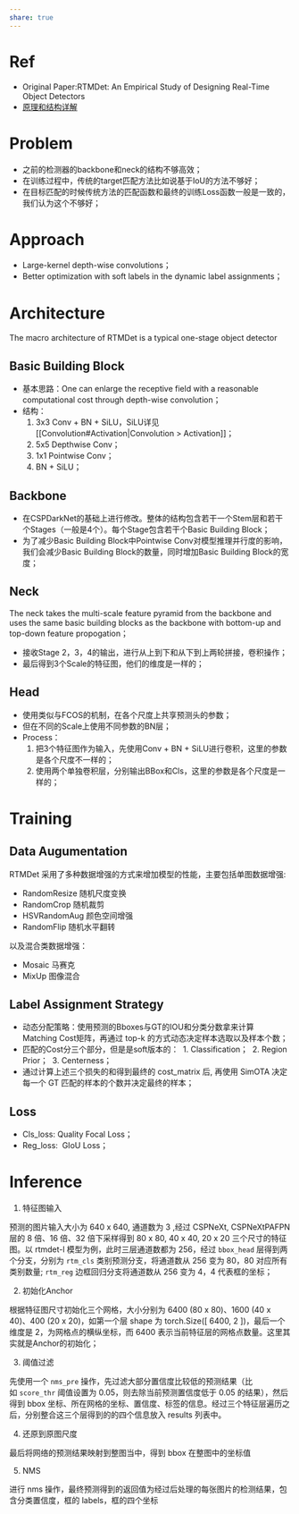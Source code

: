 ```yaml
---
share: true
---
```


# Ref

- Original Paper:RTMDet: An Empirical Study of Designing Real-Time Object Detectors
- [原理和结构详解](https://mmyolo.readthedocs.io/zh-cn/latest/recommended_topics/algorithm_descriptions/rtmdet_description.html)

# Problem
- 之前的检测器的backbone和neck的结构不够高效；
- 在训练过程中，传统的target匹配方法比如说基于IoU的方法不够好；
- 在目标匹配的时候传统方法的匹配函数和最终的训练Loss函数一般是一致的，我们认为这个不够好；

# Approach

- Large-kernel depth-wise convolutions；
- Better optimization with soft labels in the dynamic label assignments； 

# Architecture  

The macro architecture of RTMDet is a typical one-stage object detector

## Basic Building Block

- 基本思路：One can enlarge the receptive field with a reasonable computational cost through depth-wise convolution；
- 结构：
	1. 3x3 Conv + BN + SiLU，SiLU详见[[Convolution#Activation|Convolution > Activation]]；
	2. 5x5 Depthwise Conv；
	3. 1x1 Pointwise Conv；
	4. BN + SiLU；

## Backbone

- 在CSPDarkNet的基础上进行修改。整体的结构包含若干一个Stem层和若干个Stages（一般是4个）。每个Stage包含若干个Basic Building Block；
- 为了减少Basic Building Block中Pointwise Conv对模型推理并行度的影响，我们会减少Basic Building Block的数量，同时增加Basic Building Block的宽度；

## Neck

The neck takes the multi-scale feature pyramid from the backbone and uses the same basic building blocks as the backbone with bottom-up and top-down feature propogation；
- 接收Stage 2，3，4的输出，进行从上到下和从下到上两轮拼接，卷积操作；
- 最后得到3个Scale的特征图，他们的维度是一样的；

## Head

- 使用类似与FCOS的机制，在各个尺度上共享预测头的参数；
- 但在不同的Scale上使用不同参数的BN层；
- Process：
	1. 把3个特征图作为输入，先使用Conv + BN + SiLU进行卷积，这里的参数是各个尺度不一样的；
	2. 使用两个单独卷积层，分别输出BBox和Cls，这里的参数是各个尺度是一样的；

# Training

## Data Augumentation

RTMDet 采用了多种数据增强的方式来增加模型的性能，主要包括单图数据增强:

- RandomResize 随机尺度变换
- RandomCrop 随机裁剪
- HSVRandomAug 颜色空间增强 
- RandomFlip 随机水平翻转
    

以及混合类数据增强：

- Mosaic 马赛克
- MixUp 图像混合

## Label Assignment Strategy

- 动态分配策略：使用预测的Bboxes与GT的IOU和分类分数拿来计算Matching Cost矩阵，再通过 top-k 的方式动态决定样本选取以及样本个数；
- 匹配的Cost分三个部分，但是是soft版本的：
	 1. Classification；
	 2. Region Prior；
	 3. Centerness；
- 通过计算上述三个损失的和得到最终的 cost_matrix 后, 再使用 SimOTA 决定每一个 GT 匹配的样本的个数并决定最终的样本；


## Loss

- Cls_loss: Quality Focal Loss；
- Reg_loss:  GIoU Loss；

# Inference

1. 特征图输入

预测的图片输入大小为 640 x 640, 通道数为 3 ,经过 CSPNeXt, CSPNeXtPAFPN 层的 8 倍、16 倍、32 倍下采样得到 80 x 80, 40 x 40, 20 x 20 三个尺寸的特征图。以 rtmdet-l 模型为例，此时三层通道数都为 256，经过 `bbox_head` 层得到两个分支，分别为 `rtm_cls` 类别预测分支，将通道数从 256 变为 80，80 对应所有类别数量; `rtm_reg` 边框回归分支将通道数从 256 变为 4，4 代表框的坐标；

2. 初始化Anchor

根据特征图尺寸初始化三个网格，大小分别为 6400 (80 x 80)、1600 (40 x 40)、400 (20 x 20)，如第一个层 shape 为 torch.Size([ 6400, 2 ])，最后一个维度是 2，为网格点的横纵坐标，而 6400 表示当前特征层的网格点数量。这里其实就是Anchor的初始化；

3. 阈值过滤

先使用一个 `nms_pre` 操作，先过滤大部分置信度比较低的预测结果（比如 `score_thr` 阈值设置为 0.05，则去除当前预测置信度低于 0.05 的结果），然后得到 bbox 坐标、所在网格的坐标、置信度、标签的信息。经过三个特征层遍历之后，分别整合这三个层得到的的四个信息放入 results 列表中。

4. 还原到原图尺度

最后将网络的预测结果映射到整图当中，得到 bbox 在整图中的坐标值

5. NMS

进行 nms 操作，最终预测得到的返回值为经过后处理的每张图片的检测结果，包含分类置信度，框的 labels，框的四个坐标